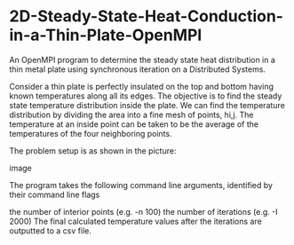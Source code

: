 # 2D-Steady-State-Heat-Conduction-in-a-Thin-Plate-OpenMPI

An OpenMPI program to determine the steady state heat distribution in a thin metal plate using synchronous iteration on a Distributed Systems.

Consider a thin plate is perfectly insulated on the top and bottom having known temperatures along all its edges. The objective is to find the steady state temperature distribution inside the plate. We can find the temperature distribution by dividing the area into a fine mesh of points, hi,j. The temperature at an inside point can be taken to be the average of the temperatures of the four neighboring points.

The problem setup is as shown in the picture:

image

The program takes the following command line arguments, identified by their command line flags

the number of interior points (e.g. -n 100)
the number of iterations (e.g. -I 2000)
The final calculated temperature values after the iterations are outputted to a csv file.

